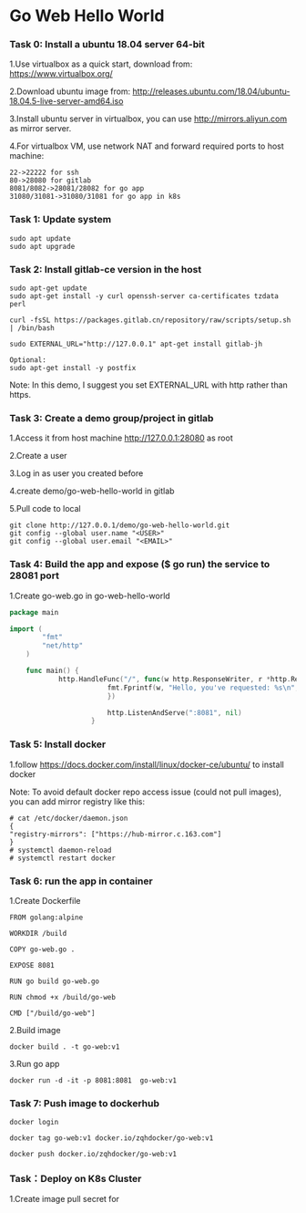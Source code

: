 # Go Web Hello World



### Task 0: Install a ubuntu 18.04 server 64-bit

1.Use virtualbox as a quick start, download from: https://www.virtualbox.org/

2.Download ubuntu image from: http://releases.ubuntu.com/18.04/ubuntu-18.04.5-live-server-amd64.iso

3.Install ubuntu server in virtualbox, you can use http://mirrors.aliyun.com as mirror server.

4.For virtualbox VM, use network NAT and forward required ports to host machine:
```
22->22222 for ssh
80->28080 for gitlab
8081/8082->28081/28082 for go app
31080/31081->31080/31081 for go app in k8s
```

### Task 1: Update system
```
sudo apt update
sudo apt upgrade
```

### Task 2: Install gitlab-ce version in the host

```
sudo apt-get update
sudo apt-get install -y curl openssh-server ca-certificates tzdata perl

curl -fsSL https://packages.gitlab.cn/repository/raw/scripts/setup.sh | /bin/bash

sudo EXTERNAL_URL="http://127.0.0.1" apt-get install gitlab-jh

Optional:
sudo apt-get install -y postfix
```
Note: In this demo, I suggest you set EXTERNAL_URL with http rather than https.

### Task 3: Create a demo group/project in gitlab
1.Access it from host machine http://127.0.0.1:28080 as root

2.Create a user

3.Log in as user you created before

4.create demo/go-web-hello-world in gitlab

5.Pull code to local
```
git clone http://127.0.0.1/demo/go-web-hello-world.git
git config --global user.name "<USER>"
git config --global user.email "<EMAIL>"
```

### Task 4: Build the app and expose ($ go run) the service to 28081 port

1.Create go-web.go in go-web-hello-world
```go
package main

import (
	    "fmt"
	    "net/http"
	)

	func main() {
		    http.HandleFunc("/", func(w http.ResponseWriter, r *http.Request) {
			            fmt.Fprintf(w, "Hello, you've requested: %s\n", r.URL.Path)
				        })

					    http.ListenAndServe(":8081", nil)
				    }
```
### Task 5: Install docker
1.follow https://docs.docker.com/install/linux/docker-ce/ubuntu/ to install docker

Note:  To avoid default docker repo access issue (could not pull images), you can add mirror registry like this:
```
# cat /etc/docker/daemon.json
{
"registry-mirrors": ["https://hub-mirror.c.163.com"]
}
# systemctl daemon-reload
# systemctl restart docker
```
### Task 6: run the app in container
1.Create Dockerfile
```
FROM golang:alpine

WORKDIR /build

COPY go-web.go .

EXPOSE 8081

RUN go build go-web.go

RUN chmod +x /build/go-web

CMD ["/build/go-web"]

```
2.Build image
```
docker build . -t go-web:v1
```
3.Run go app
```
docker run -d -it -p 8081:8081  go-web:v1
```
### Task 7: Push image to dockerhub
```
docker login

docker tag go-web:v1 docker.io/zqhdocker/go-web:v1

docker push docker.io/zqhdocker/go-web:v1
```
### Task：Deploy on K8s Cluster
1.Create image pull secret for 
